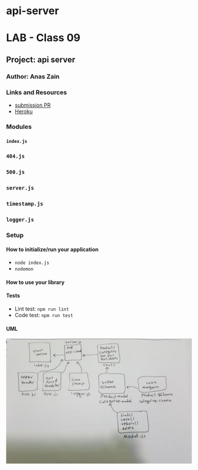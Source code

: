 # api-server
# LAB - Class 09

## Project: api server

### Author: Anas Zain

### Links and Resources

- [submission PR](https://github.com/401-advanced-javascript-anas/api-server/pull/4)
- [Heroku]()


### Modules
#### `index.js`
### `404.js`
### `500.js`
### `server.js`
### `timestamp.js`
### `logger.js`

### Setup

#### How to initialize/run your application 

- `node index.js`
- `nodemon`

#### How to use your library 
#### Tests
- Lint test: `npm run lint`
- Code test: `npm run test`

#### UML

![UML Diagram](./assests/22.jpg)